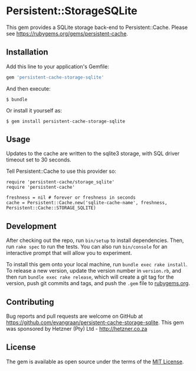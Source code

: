 # Persistent::StorageSQLite

This gem provides a SQLite storage back-end to Persistent::Cache. Please see https://rubygems.org/gems/persistent-cache.

## Installation

Add this line to your application's Gemfile:

```ruby
gem 'persistent-cache-storage-sqlite'
```

And then execute:

    $ bundle

Or install it yourself as:

    $ gem install persistent-cache-storage-sqlite

## Usage

Updates to the cache are written to the sqlite3 storage, with SQL driver timeout set to 30 seconds.

Tell Persistent::Cache to use this provider so:

    require 'persistent-cache/storage_sqlite'
    require 'persistent-cache'

    freshness = nil # forever or freshness in seconds
    cache = Persistent::Cache.new('sqlite-cache-name', freshness, Persistent::Cache::STORAGE_SQLITE)

## Development

After checking out the repo, run `bin/setup` to install dependencies. Then, run `rake spec` to run the tests. You can also run `bin/console` for an interactive prompt that will allow you to experiment.

To install this gem onto your local machine, run `bundle exec rake install`. To release a new version, update the version number in `version.rb`, and then run `bundle exec rake release`, which will create a git tag for the version, push git commits and tags, and push the `.gem` file to [rubygems.org](https://rubygems.org).

## Contributing

Bug reports and pull requests are welcome on GitHub at https://github.com/evangraan/persistent-cache-storage-sqlite. This gem was sponsored by Hetzner (Pty) Ltd - http://hetzner.co.za

## License

The gem is available as open source under the terms of the [MIT License](http://opensource.org/licenses/MIT).


